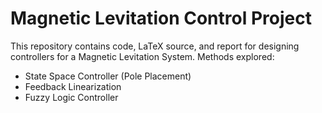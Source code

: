 # Magnetic Levitation Control Project

This repository contains code, LaTeX source, and report for designing controllers
for a Magnetic Levitation System. Methods explored:
- State Space Controller (Pole Placement)
- Feedback Linearization
- Fuzzy Logic Controller



